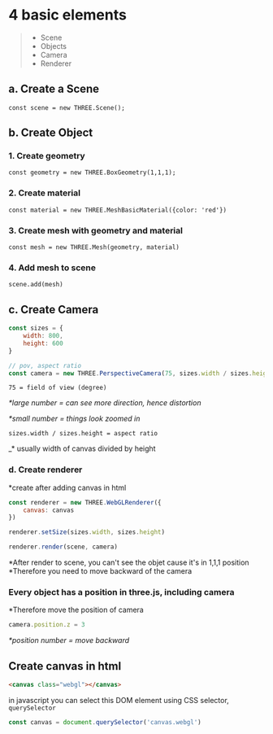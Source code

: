 # 4 basic elements
>* Scene
>* Objects
>* Camera
>* Renderer


## a. Create a Scene
`const scene = new THREE.Scene();`

## b. Create Object
### 1. Create geometry
`const geometry = new THREE.BoxGeometry(1,1,1);`

### 2. Create material
`const material = new THREE.MeshBasicMaterial({color: 'red'})`

### 3. Create mesh with geometry and material
`const mesh = new THREE.Mesh(geometry, material)`

### 4. Add mesh to scene
`scene.add(mesh)`

## c. Create Camera
```Javascript
const sizes = {
    width: 800,
    height: 600
}

// pov, aspect ratio
const camera = new THREE.PerspectiveCamera(75, sizes.width / sizes.height)
```

`75 = field of view (degree)`

_*large number = can see more direction, hence distortion_

_*small number = things look zoomed in_

`sizes.width / sizes.height = aspect ratio`

_* usually width of canvas divided by height

### d. Create renderer
*create after adding canvas in html

```Javascript 
const renderer = new THREE.WebGLRenderer({
    canvas: canvas
})

renderer.setSize(sizes.width, sizes.height)

renderer.render(scene, camera)
```

*After render to scene, you can't see the objet cause it's in 1,1,1 position
*Therefore you need to move backward of the camera

### Every object has a position in three.js, including camera
*Therefore move the position of camera
```javascript
camera.position.z = 3
```
_*position number = move backward_

## Create canvas in html
```HTML
<canvas class="webgl"></canvas>
```

in javascript you can select this DOM element using CSS selector, `querySelector`

```Javascript
const canvas = document.querySelector('canvas.webgl')
```

